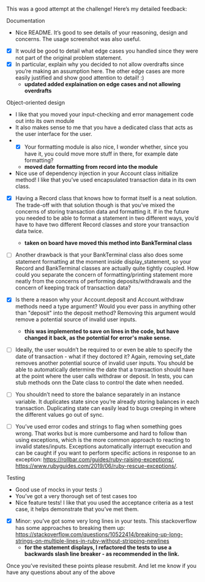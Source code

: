 This was a good attempt at the challenge! Here’s my detailed feedback:

Documentation
- Nice README. It’s good to see details of your reasoning, design and concerns. The usage screenshot was also useful.
- [x] It would be good to detail what edge cases you handled since they were not part of the original problem statement.
- [x] In particular, explain why you decided to not allow overdrafts since you’re making an assumption here. The other edge cases are more easily justified and show good attention to detail! :)
  -  **updated added explaination on edge cases and not allowing overdrafts**

Object-oriented design
- I like that you moved your input-checking and error management code out into its own module
- It also makes sense to me that you have a dedicated class that acts as the user interface for the user.
- -[x] Your formatting module is also nice, I wonder whether, since you have it, you could move more stuff in there, for example date formatting?
  - **moved date formatting from record into the module**
- Nice use of dependency injection in your Account class initialize method!  I like that you’ve used encapsulated transaction data in its own class.
- [x] Having a Record class that knows how to format itself is a neat solution.  The trade-off with that solution though is that you’ve mixed the concerns of storing transaction data and formatting it. If in the future you needed to be able to format a statement in two different ways, you’d have to have two different Record classes and store your transaction data twice.
  - **taken on board have moved this method into BankTerminal class**
- [ ] Another drawback is that your BankTerminal class also does some statement formatting at the moment inside display_statement, so your Record and BankTerminal classes are actually quite tightly coupled. How could you separate the concern of formatting/printing statement more neatly from the concerns of performing deposits/withdrawals and the concern of keeping track of transaction data?
- [x] Is there a reason why your Account.deposit and Account.withdraw methods need a type argument? Would you ever pass in anything other than "deposit" into the deposit method? Removing this argument would remove a potential source of invalid user inputs.
  - **this was implemented to save on lines in the code, but have changed it back, as the potential for error's make sense.**

- [ ] Ideally, the user wouldn’t be required to or even be able to specify the date of transaction - what if they doctored it?  Again, removing set_date removes another potential source of invalid user inputs. You should be able to automatically determine the date that a transaction should have at the point where the user calls withdraw or deposit. In tests, you can stub methods onn the Date class to control the date when needed.

- [ ] You shouldn’t need to store the balance separately in an instance variable. It duplicates state since you’re already storing balances in each transaction. Duplicating state can easily lead to bugs creeping in where the different values go out of sync.

- [ ] You’ve used error codes and strings to flag when something goes wrong. That works but is more cumbersome and hard to follow than using exceptions, which is the more common approach to reacting to invalid states/inputs. Exceptions automatically interrupt execution and can be caught if you want to perform specific actions in response to an exception: https://rollbar.com/guides/ruby-raising-exceptions/, https://www.rubyguides.com/2019/06/ruby-rescue-exceptions/.

Testing
- Good use of mocks in your tests :)
- You’ve got a very thorough set of test cases too
- Nice feature tests! I like that you used the acceptance criteria as a test case, it helps demonstrate that you’ve met them.
- [x] Minor: you’ve got some very long lines in your tests. This stackoverflow has
some approaches to breaking them up: https://stackoverflow.com/questions/10522414/breaking-up-long-strings-on-multiple-lines-in-ruby-without-stripping-newlines
  - **for the statement displays, I refactored the tests to use a backwards slash line breaker - as recommended in the link.**

Once you’ve revisited these points please resubmit. And let me know if you have any questions about any of the above
